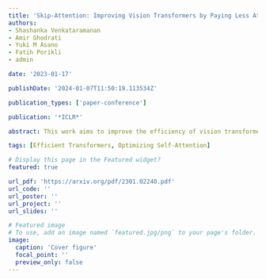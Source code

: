 ```yaml
---
title: 'Skip-Attention: Improving Vision Transformers by Paying Less Attention'
authors:
- Shashanka Venkataramanan
- Amir Ghodrati
- Yuki M Asano
- Fatih Porikli
- admin

date: '2023-01-17'

publishDate: '2024-01-07T11:50:19.113534Z'

publication_types: ['paper-conference']

publication: '*ICLR*'

abstract: This work aims to improve the efficiency of vision transformers (ViT). While ViTs use computationally expensive self-attention operations in every layer, we identify that these operations are highly correlated across layers -- a key redundancy that causes unnecessary computations. Based on this observation, we propose SkipAt, a method to reuse self-attention computation from preceding layers to approximate attention at one or more subsequent layers. To ensure that reusing self-attention blocks across layers does not degrade the performance, we introduce a simple parametric function, which outperforms the baseline transformer's performance while running computationally faster. We show the effectiveness of our method in image classification and self-supervised learning on ImageNet-1K, semantic segmentation on ADE20K, image denoising on SIDD, and video denoising on DAVIS. We achieve improved throughput at the same-or-higher accuracy levels in all these tasks. 

tags: [Efficient Transformers, Optimizing Self-Attention]

# Display this page in the Featured widget?
featured: true

url_pdf: 'https://arxiv.org/pdf/2301.02240.pdf'
url_code: ''
url_poster: ''
url_project: ''
url_slides: ''

# Featured image
# To use, add an image named `featured.jpg/png` to your page's folder.
image:
  caption: 'Cover figure'
  focal_point: ''
  preview_only: false
---
```

